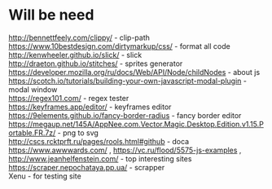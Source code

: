 <h1>Will be need</h1>

http://bennettfeely.com/clippy/ - clip-path <br>
https://www.10bestdesign.com/dirtymarkup/css/ - format all code<br>
http://kenwheeler.github.io/slick/ - slick<br>
http://draeton.github.io/stitches/ - sprites generator<br>
https://developer.mozilla.org/ru/docs/Web/API/Node/childNodes - about js<br>
https://scotch.io/tutorials/building-your-own-javascript-modal-plugin - modal window<br>
https://regex101.com/ - regex tester<br>
https://keyframes.app/editor/ - keyframes editor<br>
https://9elements.github.io/fancy-border-radius - fancy border editor<br>
https://megaup.net/145A/AppNee.com.Vector.Magic.Desktop.Edition.v1.15.Portable.FR.7z/ - png to svg<br>
http://cscs.rcktprft.ru/pages/rools.html#github - doca<br>
https://www.awwwards.com/ , https://vc.ru/flood/5575-js-examples , http://www.jeanhelfenstein.com/ - top interesting sites<br>
https://scraper.nepochataya.pp.ua/ - scrapper<br>
Xenu - for testing site 
